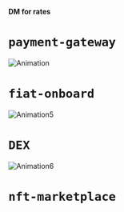 **DM for rates**
# `payment-gateway`
![Animation](https://user-images.githubusercontent.com/52806204/167530467-027e670d-3e46-41df-8bdb-30c2aca4d697.gif)
# `fiat-onboard`
![Animation5](https://user-images.githubusercontent.com/52806204/167761505-05fa1b1e-35bc-4bd2-8b32-7289e715ade8.gif)
# `DEX`
![Animation6](https://user-images.githubusercontent.com/52806204/167957215-f5aa8f99-1ab8-4f65-993d-3e75d0684030.gif)
# `nft-marketplace`

